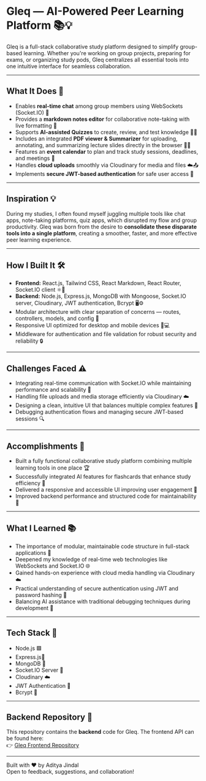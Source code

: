 # Gleq — AI-Powered Peer Learning Platform 📚💡

Gleq is a full-stack collaborative study platform designed to simplify group-based learning. Whether you're working on group projects, preparing for exams, or organizing study pods, Gleq centralizes all essential tools into one intuitive interface for seamless collaboration.

---

## What It Does 🚀

- Enables **real-time chat** among group members using WebSockets (Socket.IO) 💬
- Provides a **markdown notes editor** for collaborative note-taking with live formatting 📝
- Supports **AI-assisted Quizzes** to create, review, and test knowledge 🤖🧠
- Includes an integrated **PDF viewer & Summarizer** for uploading, annotating, and summarizing lecture slides directly in the browser 📄✨
- Features an **event calendar** to plan and track study sessions, deadlines, and meetings 📅
- Handles **cloud uploads** smoothly via Cloudinary for media and files ☁️📤
- Implements **secure JWT-based authentication** for safe user access 🔐

---

## Inspiration 💡

During my studies, I often found myself juggling multiple tools like chat apps, note-taking platforms, quiz apps, which disrupted my flow and group productivity. Gleq was born from the desire to **consolidate these disparate tools into a single platform**, creating a smoother, faster, and more effective peer learning experience.

---

## How I Built It 🛠️

- **Frontend:** React.js, Tailwind CSS, React Markdown, React Router, Socket.IO client ⚛️🎨
- **Backend:** Node.js, Express.js, MongoDB with Mongoose, Socket.IO server, Cloudinary, JWT authentication, Bcrypt 🖥️⚙️
- Modular architecture with clear separation of concerns — routes, controllers, models, and config 📂
- Responsive UI optimized for desktop and mobile devices 📱💻
- Middleware for authentication and file validation for robust security and reliability 🔒

---

## Challenges Faced ⚠️

- Integrating real-time communication with Socket.IO while maintaining performance and scalability 🔄
- Handling file uploads and media storage efficiently via Cloudinary ☁️
- Designing a clean, intuitive UI that balances multiple complex features 🎨
- Debugging authentication flows and managing secure JWT-based sessions 🔍

---

## Accomplishments 🎉

- Built a fully functional collaborative study platform combining multiple learning tools in one place 🏆
- Successfully integrated AI features for flashcards that enhance study efficiency 🤖
- Delivered a responsive and accessible UI improving user engagement 📱
- Improved backend performance and structured code for maintainability 🧱

---

## What I Learned 📚

- The importance of modular, maintainable code structure in full-stack applications 🔧
- Deepened my knowledge of real-time web technologies like WebSockets and Socket.IO 🌐
- Gained hands-on experience with cloud media handling via Cloudinary ☁️
- Practical understanding of secure authentication using JWT and password hashing 🔐
- Balancing AI assistance with traditional debugging techniques during development 🤝

---

## Tech Stack 🧰

- Node.js 🟩  
- Express.js🚂 
- MongoDB 🍃  
- Socket.IO Server 🔄 
- Cloudinary ☁️ 
- JWT Authentication 🔐 
- Bcrypt 🧂

---
## Backend Repository 🔗

This repository contains the **backend** code for Gleq. The frontend API can be found here:  
👉 [Gleq Frontend Repository](https://github.com/AdityaJindal21/gleq)

---

Built with ❤️ by Aditya Jindal  
Open to feedback, suggestions, and collaboration!
